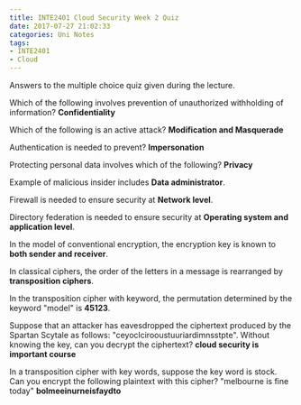 ```yaml
---
title: INTE2401 Cloud Security Week 2 Quiz
date: 2017-07-27 21:02:33
categories: Uni Notes
tags:
- INTE2401
- Cloud
---
```


Answers to the multiple choice quiz given during the lecture.

<!--more-->


Which of the following involves prevention of unauthorized withholding of information? **Confidentiality**

Which of the following is an active attack? **Modification and Masquerade**

Authentication is needed to prevent? **Impersonation**

Protecting personal data involves which of the following? **Privacy**

Example of malicious insider includes **Data administrator**.

Firewall is needed to ensure security at **Network level**.

Directory federation is needed to ensure security at **Operating system and application level**.

In the model of conventional encryption, the encryption key is known to **both sender and receiver**.

In classical ciphers, the order of the letters in a message is rearranged by **transposition ciphers**.

In the transposition cipher with keyword, the permutation determined by the keyword "model" is **45123**.

Suppose that an attacker has eavesdropped the ciphertext produced by the Spartan Scytale as follows: "ceyoclcirooustuuriardimnsstpte". Without knowing the key, can you decrypt the ciphertext?
  **cloud security is important course**

In a transposition cipher with key words, suppose the key word is stock. Can you encrypt the following plaintext with this cipher? "melbourne is fine today"
  **bolmeeinurneisfaydto**
